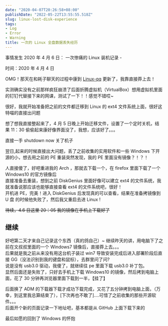 ```yaml
---
date: "2020-04-07T20:26:58+08:00"
publishDate: "2022-05-22T13:55:55.518Z" 
slug: linux-lost-disk-experience
tags:
- Log
- Error
- Warning
title: 一次的 Linux 全盘数据丢失经历
---
```


事情发生 2020 年 4 月 6 日：
一次惨痛的 Linux 装机记录 -

时间：2020 年 4 月 4 日

OMG！那天在和耗子聊天的过程中康到 [Linux-qq](https://im.qq.com/linuxqq/index.html "从心出发·趣无止境") 更新了，我靠直接莽上去！

实测确实没有之前那样疯狂崩溃了后面折腾虚拟机（VirtualBox）想用虚拟机里面的钉钉代替接下来的网课，测试了一下！！感觉不错哎~

很好，我就开始准备把之前的文件都迁移到 Linux 的 ext4 文件系统上面，很好这特喵的直接出问题

想了想我直接整起来了，4 月 5 日晚上开始迁移文件，设置了一个定时关机，结果 11：30 偷偷起来康好像界面没了，我想，应该好了。。。

直接一手 shutdown now 关了机子

翌日,起来的时候直接出大问题，丢了之前收集的实用软件和一些 Windows 下开源的小，想去用之前的 PE 重装突然发现，我的 PE 里面没有镜像？！？！

人直接傻了，好吧重进我的 Arch ，那就去下载一个，在 firefox 里面下载了一个 Windows10 的官方镜像后  
直接准备去重装，想到之前 DiskGenius 里面好像可以建立 ext4 的文件系统，我就准备说那应该也能够直接查看 ext4 的文件系统吧，很好！  
开机进 PE，完美！进入 DiskGenius 后发现真的可以查看，结果在准备拷镜像到 U 盘 的时候他失败了，然后我又重启去进 Linux !

~~待续，4.6 日这里 20：05 我的镜像在手机上下载好了~~

## 继续

好吧第二天才来自己记录这个东西（真的鸽自己）~
继续昨天的讲，用电脑下了之前在文叔叔里面的一个 Windows7 镜像后，直接莽上去。。。  
后果就是我之前从来没有用这台机子装过 win7 导致安装完成后进入部署阶段后直接 GG（没法识别到我的键盘和鼠标），去群里问了问?  
说是没有 usb3.0 驱动，我傻了，就继续往 pe 里面下载 usb3.0 补丁包。  
显然后面还是失败了，只好去手机上下载 Windows10 的镜像，然后拷到电脑上面，花了 30 分钟再浏览器里面下载到一半，【挂了】

后面换了 ADM 的下载器下载才成功下载完成，又花了五分钟拷到电脑上面，（万幸，到这里我总算结束了），[下次再也不敢了]….可惜了之前收集的那些开源软件。。。  
后面开个新的页面记录一下地址吧，基本都是从 GitHub 上面下载下来的

最后如愿的回到了 Windows 的怀抱
